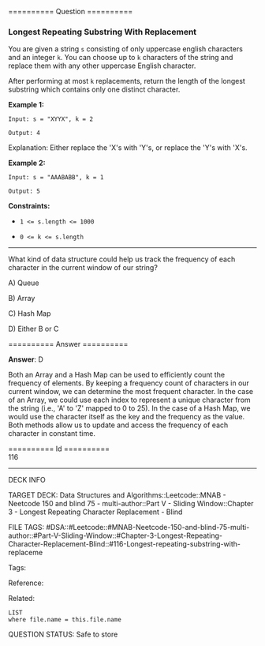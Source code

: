 ========== Question ==========  

### Longest Repeating Substring With Replacement

You are given a string `s` consisting of only uppercase english characters and an integer `k`. You can choose up to `k` characters of the string and replace them with any other uppercase English character.

After performing at most `k` replacements, return the length of the longest substring which contains only one distinct character.

**Example 1:**

```
Input: s = "XYYX", k = 2

Output: 4
```

Explanation: Either replace the 'X's with 'Y's, or replace the 'Y's with 'X's.

**Example 2:**

```
Input: s = "AAABABB", k = 1

Output: 5
```

**Constraints:**

-   `1 <= s.length <= 1000`

-   `0 <= k <= s.length`

---

What kind of data structure could help us track the frequency of each character in the current window of our string?

A) Queue

B) Array

C) Hash Map

D) Either B or C  

========== Answer ==========  

**Answer**: D

Both an Array and a Hash Map can be used to efficiently count the frequency of elements. By keeping a frequency count of characters in our current window, we can determine the most frequent character. In the case of an Array, we could use each index to represent a unique character from the string (i.e., 'A' to 'Z' mapped to 0 to 25). In the case of a Hash Map, we would use the character itself as the key and the frequency as the value. Both methods allow us to update and access the frequency of each character in constant time.

========== Id ==========  
116

---

DECK INFO

TARGET DECK: Data Structures and Algorithms::Leetcode::MNAB - Neetcode 150 and blind 75 - multi-author::Part V - Sliding Window::Chapter 3 - Longest Repeating Character Replacement - Blind

FILE TAGS: #DSA::#Leetcode::#MNAB-Neetcode-150-and-blind-75-multi-author::#Part-V-Sliding-Window::#Chapter-3-Longest-Repeating-Character-Replacement-Blind::#116-Longest-repeating-substring-with-replaceme

Tags:

Reference:

Related:

```dataview
LIST
where file.name = this.file.name
```

QUESTION STATUS: Safe to store
